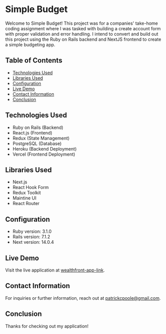 # Simple Budget

Welcome to Simple Budget! This project was for a companies' take-home coding assignment where I was tasked with building a create account form with proper validation and error handling. I intend to convert and build out this project using the Ruby on Rails backend and NextJS frontend to create a simple budgeting app.

## Table of Contents

- [Technologies Used](#technologies-used)
- [Libraries Used](#libraries-used)
- [Configuration](#configuration)
- [Live Demo](#live-demo)
- [Contact Information](#contact-information)
- [Conclusion](#conclusion)


## Technologies Used
- Ruby on Rails (Backend)
- React.js (Frontend)
- Redux (State Management)
- PostgreSQL (Database)
- Heroku (Backend Deployment)
- Vercel (Frontend Deployment)

## Libraries Used
- Next.js
- React Hook Form
- Redux Toolkit
- Maintine UI
- React Router

## Configuration
- Ruby version: 3.1.0
- Rails version: 7.1.2
- Next version: 14.0.4


## Live Demo
Visit the live application at [wealthfront-app-link](https://wealthfront-account-creation.vercel.app/login).

## Contact Information
For inquiries or further information, reach out at [patrickcpoole@gmail.com](mailto:patrickcpoole@gmail.com).

## Conclusion
Thanks for checking out my application! 
